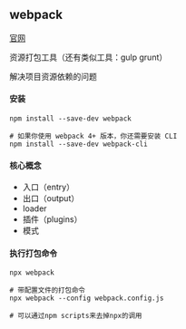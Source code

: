 ## webpack

[官网](https://webpack.js.org/)

资源打包工具（还有类似工具：gulp grunt）

解决项目资源依赖的问题

#### 安装
```shell script
npm install --save-dev webpack

# 如果你使用 webpack 4+ 版本，你还需要安装 CLI
npm install --save-dev webpack-cli
```

#### 核心概念
- 入口（entry）
- 出口（output）
- loader
- 插件（plugins）
- 模式

#### 执行打包命令
```shell script
npx webpack

# 带配置文件的打包命令
npx webpack --config webpack.config.js

# 可以通过npm scripts来去掉npx的调用
```